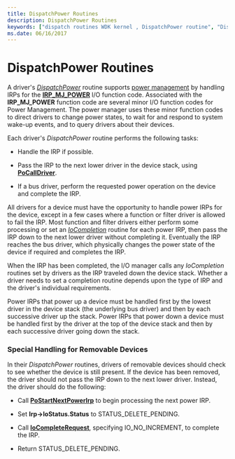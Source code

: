```yaml
---
title: DispatchPower Routines
description: DispatchPower Routines
keywords: ["dispatch routines WDK kernel , DispatchPower routine", "DispatchPower routine", "power management WDK kernel , dispatch routines", "IRP_MJ_POWER I/O function code", "removable device power dispatch routines WDK kernel"]
ms.date: 06/16/2017
---
```


# DispatchPower Routines





A driver's [*DispatchPower*](/windows-hardware/drivers/ddi/wdm/nc-wdm-driver_dispatch) routine supports [power management](./introduction-to-power-management.md) by handling IRPs for the [**IRP\_MJ\_POWER**](./irp-mj-power.md) I/O function code. Associated with the **IRP\_MJ\_POWER** function code are several minor I/O function codes for Power Management. The power manager uses these minor function codes to direct drivers to change power states, to wait for and respond to system wake-up events, and to query drivers about their devices.

Each driver's *DispatchPower* routine performs the following tasks:

-   Handle the IRP if possible.

-   Pass the IRP to the next lower driver in the device stack, using [**PoCallDriver**](/windows-hardware/drivers/ddi/ntifs/nf-ntifs-pocalldriver).

-   If a bus driver, perform the requested power operation on the device and complete the IRP.

All drivers for a device must have the opportunity to handle power IRPs for the device, except in a few cases where a function or filter driver is allowed to fail the IRP. Most function and filter drivers either perform some processing or set an [*IoCompletion*](/windows-hardware/drivers/ddi/wdm/nc-wdm-io_completion_routine) routine for each power IRP, then pass the IRP down to the next lower driver without completing it. Eventually the IRP reaches the bus driver, which physically changes the power state of the device if required and completes the IRP.

When the IRP has been completed, the I/O manager calls any *IoCompletion* routines set by drivers as the IRP traveled down the device stack. Whether a driver needs to set a completion routine depends upon the type of IRP and the driver's individual requirements.

Power IRPs that power up a device must be handled first by the lowest driver in the device stack (the underlying bus driver) and then by each successive driver up the stack. Power IRPs that power down a device must be handled first by the driver at the top of the device stack and then by each successive driver going down the stack.

### Special Handling for Removable Devices

In their *DispatchPower* routines, drivers of removable devices should check to see whether the device is still present. If the device has been removed, the driver should not pass the IRP down to the next lower driver. Instead, the driver should do the following:

-   Call [**PoStartNextPowerIrp**](/windows-hardware/drivers/ddi/ntifs/nf-ntifs-postartnextpowerirp) to begin processing the next power IRP.

-   Set **Irp-&gt;IoStatus.Status** to STATUS\_DELETE\_PENDING.

-   Call [**IoCompleteRequest**](/windows-hardware/drivers/ddi/wdm/nf-wdm-iocompleterequest), specifying IO\_NO\_INCREMENT, to complete the IRP.

-   Return STATUS\_DELETE\_PENDING.

 

